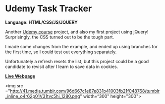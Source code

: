 # Udemy Task Tracker
<strong>Language: HTML/CSS/JS/JQUERY</strong>

Another <a href="https://www.udemy.com/the-web-developer-bootcamp">Udemy course</a> project, and also my first project using jQuery! Surprisingly, the CSS turned out to be the tough part.

I made some changes from the example, and ended up using branches for the first time, so I could test out everything separately.  

Unfortunately a refresh resets the list, but this project could be a good candidate to revisit after I learn to save data in cookies. 

<a href="http://dargacode.github.io/UdemyTaskTracker/"><strong>Live Webpage</strong></a>

<img src ="http://41.media.tumblr.com/96d667c1e87e831b41003fb21f048768/tumblr_inline_o4r62p01V31tvc5hi_1280.png" width=“300" height="300">

